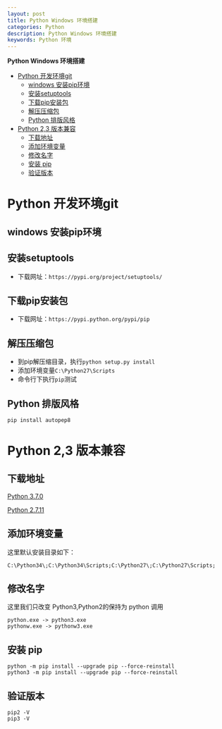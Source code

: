 ```yaml
---
layout: post
title: Python Windows 环境搭建
categories: Python
description: Python Windows 环境搭建
keywords: Python 环境
---
```


<!-- START doctoc generated TOC please keep comment here to allow auto update -->
<!-- DON'T EDIT THIS SECTION, INSTEAD RE-RUN doctoc TO UPDATE -->
**Python Windows 环境搭建**

- [Python 开发环境git](#python-%E5%BC%80%E5%8F%91%E7%8E%AF%E5%A2%83git)
  - [windows 安装pip环境](#windows-%E5%AE%89%E8%A3%85pip%E7%8E%AF%E5%A2%83)
  - [安装setuptools](#%E5%AE%89%E8%A3%85setuptools)
  - [下载pip安装包](#%E4%B8%8B%E8%BD%BDpip%E5%AE%89%E8%A3%85%E5%8C%85)
  - [解压压缩包](#%E8%A7%A3%E5%8E%8B%E5%8E%8B%E7%BC%A9%E5%8C%85)
  - [Python 排版风格](#python-%E6%8E%92%E7%89%88%E9%A3%8E%E6%A0%BC)
- [Python 2,3 版本兼容](#python-23-%E7%89%88%E6%9C%AC%E5%85%BC%E5%AE%B9)
  - [下载地址](#%E4%B8%8B%E8%BD%BD%E5%9C%B0%E5%9D%80)
  - [添加环境变量](#%E6%B7%BB%E5%8A%A0%E7%8E%AF%E5%A2%83%E5%8F%98%E9%87%8F)
  - [修改名字](#%E4%BF%AE%E6%94%B9%E5%90%8D%E5%AD%97)
  - [安装 pip](#%E5%AE%89%E8%A3%85-pip)
  - [验证版本](#%E9%AA%8C%E8%AF%81%E7%89%88%E6%9C%AC)

<!-- END doctoc generated TOC please keep comment here to allow auto update -->

# Python 开发环境git
## windows 安装pip环境
## 安装setuptools
+ 下载网址：```https://pypi.org/project/setuptools/```

## 下载pip安装包
+ 下载网址：```https://pypi.python.org/pypi/pip```

## 解压压缩包
+ 到pip解压缩目录，执行```python setup.py install```
+ 添加环境变量```C:\Python27\Scripts```
+ 命令行下执行```pip```测试

## Python 排版风格
``` python
pip install autopep8
```
# Python 2,3 版本兼容

## 下载地址
[Python 3.7.0](https://www.python.org/ftp/python/3.7.0)

[Python 2.7.11](https://www.python.org/ftp/python/2.7.11)

## 添加环境变量
这里默认安装目录如下：
```
C:\Python34\;C:\Python34\Scripts;C:\Python27\;C:\Python27\Scripts;
```
## 修改名字
这里我们只改变 Python3,Python2的保持为 python 调用
```
python.exe -> python3.exe
pythonw.exe -> pythonw3.exe
```
## 安装 pip
```
python -m pip install --upgrade pip --force-reinstall
python3 -m pip install --upgrade pip --force-reinstall
```
## 验证版本
```
pip2 -V
pip3 -V
```
